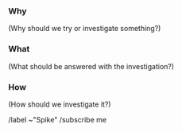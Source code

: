 ### Why

(Why should we try or investigate something?)

### What

(What should be answered with the investigation?)

### How

(How should we investigate it?)

/label ~"Spike"
/subscribe me